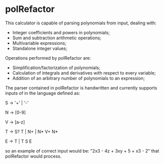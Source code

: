 # polRefactor
This calculator is capable of parsing polynomials from input, dealing with:
  - Integer coefficients and powers in polynomials;
  - Sum and subtraction arithmetic operations;
  - Multivariable expressions;
  - Standalone integer values;
  
Operations performed by polRefactor are:
  - Simplification/factorization of polynomials;
  - Calculation of integrals and derivatives with respect to every variable;
  - Addition of an arbitrary number of polynomials to an expression;
  
The parser contained in polRefactor is handwritten and currently supports inputs of in the language defined as:

S -> '+' | '-'

N -> [0-9]

V -> [a-z]

T -> S? T | N+ | N* V+ N*

E -> T | T S E

so an example of correct input would be: "2x3 - 4z + 3xy + 5 + x3 - 2" that polRefactor would process.
